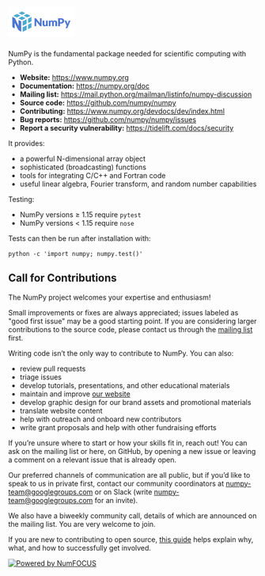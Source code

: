 # <img alt="NumPy" src="/branding/logo/primary/numpylogo.svg" height="60">

NumPy is the fundamental package needed for scientific computing with Python.

- **Website:** https://www.numpy.org
- **Documentation:** https://numpy.org/doc
- **Mailing list:** https://mail.python.org/mailman/listinfo/numpy-discussion
- **Source code:** https://github.com/numpy/numpy
- **Contributing:** https://www.numpy.org/devdocs/dev/index.html
- **Bug reports:** https://github.com/numpy/numpy/issues
- **Report a security vulnerability:** https://tidelift.com/docs/security

It provides:

- a powerful N-dimensional array object
- sophisticated (broadcasting) functions
- tools for integrating C/C++ and Fortran code
- useful linear algebra, Fourier transform, and random number capabilities

Testing:

- NumPy versions &ge; 1.15 require `pytest`
- NumPy versions &lt; 1.15 require `nose`

Tests can then be run after installation with:

    python -c 'import numpy; numpy.test()'


Call for Contributions
----------------------

The NumPy project welcomes your expertise and enthusiasm!

Small improvements or fixes are always appreciated; issues labeled as "good
first issue" may be a good starting point. If you are considering larger
contributions to the source code, please contact us through the [mailing
list](https://mail.python.org/mailman/listinfo/numpy-discussion) first. 

Writing code isn’t the only way to contribute to NumPy. You can also: 
- review pull requests
- triage issues
- develop tutorials, presentations, and other educational materials
- maintain and improve [our website](https://github.com/numpy/numpy.org)
- develop graphic design for our brand assets and promotional materials
- translate website content
- help with outreach and onboard new contributors
- write grant proposals and help with other fundraising efforts

If you’re unsure where to start or how your skills fit in, reach out! You can
ask on the mailing list or here, on GitHub, by opening a new issue or leaving a
comment on a relevant issue that is already open.

Our preferred channels of communication are all public, but if you’d like to
speak to us in private first, contact our community coordinators at
numpy-team@googlegroups.com or on Slack (write numpy-team@googlegroups.com for
an invite).

We also have a biweekly community call, details of which are announced on the
mailing list. You are very welcome to join. 

If you are new to contributing to open source, [this
guide](https://opensource.guide/how-to-contribute/) helps explain why, what,
and how to successfully get involved.



[![Powered by NumFOCUS](https://img.shields.io/badge/powered%20by-NumFOCUS-orange.svg?style=flat&colorA=E1523D&colorB=007D8A)](https://numfocus.org)
